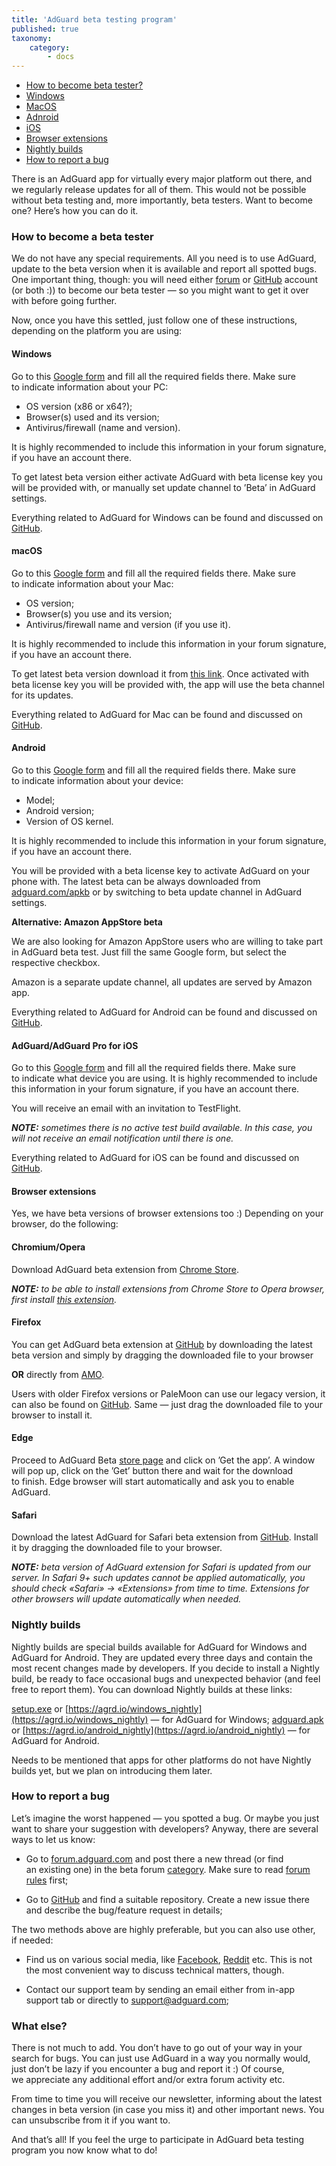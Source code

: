```yaml
---
title: 'AdGuard beta testing program'
published: true
taxonomy:
    category:
        - docs
---
```


* [How to become beta tester?](#intro)
* [Windows](#windows)
* [MacOS](#macos)
* [Adnroid](#android)
* [iOS](#iOS)
* [Browser extensions](#extensions)
* [Nightly builds](#nightly)
* [How to report a bug](#report-a-bug)

There is&nbsp;an&nbsp;AdGuard app for virtually every major platform out there, and we&nbsp;regularly release updates for all of&nbsp;them. This would not be&nbsp;possible without beta testing and, more importantly, beta testers. Want to&nbsp;become one? Here&rsquo;s how you can do&nbsp;it.<!--more-->

<a name="intro"></a>

### How to&nbsp;become a&nbsp;beta tester

We&nbsp;do&nbsp;not have any special requirements. All you need is&nbsp;to&nbsp;use AdGuard, update to&nbsp;the beta version when it&nbsp;is&nbsp;available and report all spotted bugs. One important thing, though: you will need either [forum](https://forum.adguard.com/index.php) or&nbsp;[GitHub](https://github.com/) account (or&nbsp;both :)) to&nbsp;become our beta tester&nbsp;&mdash; so&nbsp;you might want to&nbsp;get it&nbsp;over with before going further.

Now, once you have this settled, just follow one of&nbsp;these instructions, depending on&nbsp;the platform you are using:

<a name="windows"></a>

#### Windows

Go&nbsp;to&nbsp;this [Google form](https://docs.google.com/forms/d/e/1FAIpQLSf5JWqO_Qsdri1nwJphse46Qk48YHVyc3IZs1l-XmJ3ff0dDQ/viewform) and fill all the required fields there. Make sure to&nbsp;indicate information about your PC: 

* OS&nbsp;version (x86&nbsp;or x64?);
* Browser(s) used and its version;
* Antivirus/firewall (name and version). 

It&nbsp;is&nbsp;highly recommended to&nbsp;include this information in&nbsp;your forum signature, if&nbsp;you have an&nbsp;account there.

To&nbsp;get latest beta version either activate AdGuard with beta license key you will be&nbsp;provided with, or&nbsp;manually set update channel to &rsquo;Beta&rsquo; in&nbsp;AdGuard settings.

Everything related to&nbsp;AdGuard for Windows can be&nbsp;found and discussed&nbsp;on [GitHub](https://github.com/AdguardTeam/AdguardForWindows).

<a name="macos"></a>

#### macOS

Go&nbsp;to&nbsp;this [Google form](https://docs.google.com/forms/d/e/1FAIpQLSf5JWqO_Qsdri1nwJphse46Qk48YHVyc3IZs1l-XmJ3ff0dDQ/viewform) and fill all the required fields there. Make sure to&nbsp;indicate information about your Mac:

* OS&nbsp;version;
* Browser(s) you use and its version;
* Antivirus/firewall name and version (if&nbsp;you use&nbsp;it). 

It&nbsp;is&nbsp;highly recommended to&nbsp;include this information in&nbsp;your forum signature, if&nbsp;you have an&nbsp;account there.

To&nbsp;get latest beta version download it&nbsp;from [this link](https://static.adguard.com/mac/Adguard.beta.dmg). Once activated with beta license key you will be&nbsp;provided with, the app will use the beta channel for its updates.

Everything related to&nbsp;AdGuard for Mac can be&nbsp;found and discussed&nbsp;on [GitHub](https://github.com/AdguardTeam/AdguardForMac).

<a name="android"></a>

#### Android

Go&nbsp;to&nbsp;this [Google form](https://docs.google.com/forms/d/e/1FAIpQLSf5JWqO_Qsdri1nwJphse46Qk48YHVyc3IZs1l-XmJ3ff0dDQ/viewform) and fill all the required fields there. Make sure to&nbsp;indicate information about your device:

* Model;
* Android version;
* Version of&nbsp;OS kernel. 

It&nbsp;is&nbsp;highly recommended to&nbsp;include this information in&nbsp;your forum signature, if&nbsp;you have an&nbsp;account there.

You will be&nbsp;provided with a&nbsp;beta license key to&nbsp;activate AdGuard on&nbsp;your phone with. The latest beta can be&nbsp;always downloaded from [adguard.com/apkb](https://adguard.com/apkb) or&nbsp;by&nbsp;switching to&nbsp;beta update channel in&nbsp;AdGuard settings.

**Alternative: Amazon AppStore beta**

We&nbsp;are also looking for Amazon AppStore users who are willing to&nbsp;take part in&nbsp;AdGuard beta test. Just fill the same Google form, but select the respective checkbox. 

Amazon is&nbsp;a&nbsp;separate update channel, all updates are served by&nbsp;Amazon app.

Everything related to&nbsp;AdGuard for Android can be&nbsp;found and discussed&nbsp;on [GitHub](https://github.com/AdguardTeam/AdguardForAndroid).

<a name="iOS"></a>

#### AdGuard/AdGuard Pro for iOS

Go&nbsp;to&nbsp;this [Google form](https://docs.google.com/forms/d/e/1FAIpQLSf5JWqO_Qsdri1nwJphse46Qk48YHVyc3IZs1l-XmJ3ff0dDQ/viewform) and fill all the required fields there. Make sure to&nbsp;indicate what device you are using. It&nbsp;is&nbsp;highly recommended to&nbsp;include this information in&nbsp;your forum signature, if&nbsp;you have an&nbsp;account there.

You will receive an&nbsp;email with an&nbsp;invitation to&nbsp;TestFlight.

***NOTE:*** *sometimes there is&nbsp;no&nbsp;active test build available. In&nbsp;this case, you will not receive an&nbsp;email notification until there is&nbsp;one.*

Everything related to&nbsp;AdGuard for iOS can be&nbsp;found and discussed&nbsp;on [GitHub](https://github.com/AdguardTeam/AdguardForios).

<a name="extensions"></a>

#### Browser extensions

Yes, we&nbsp;have beta versions of&nbsp;browser extensions too :) Depending on&nbsp;your browser, do&nbsp;the following:

#### Chromium/Opera

Download AdGuard beta extension from [Chrome Store](https://chrome.google.com/webstore/detail/adguard-adblocker-beta/gfggjaccafhcbfogfkogggoepomehbjl).

***NOTE:*** *to&nbsp;be&nbsp;able to&nbsp;install extensions from Chrome Store to&nbsp;Opera browser, first install [this extension](https://addons.opera.com/en/extensions/details/download-chrome-extension-9/).*

#### Firefox

You can get AdGuard beta extension&nbsp;at [GitHub](https://github.com/AdguardTeam/AdguardBrowserExtension/releases/) by downloading the latest beta version and simply by&nbsp;dragging the downloaded file to&nbsp;your browser 

**OR**&nbsp;directly from [AMO](https://addons.mozilla.org/firefox/addon/adguard-adblocker/versions/beta).

Users with older Firefox versions or&nbsp;PaleMoon can use our legacy version, it can also be found on [GitHub](https://github.com/AdguardTeam/AdguardBrowserExtension/releases/). Same&nbsp;&mdash; just drag the downloaded file to&nbsp;your browser to&nbsp;install&nbsp;it.

#### Edge

Proceed to&nbsp;AdGuard Beta [store page](https://www.microsoft.com/store/p/adguard-adblocker-beta/9ndmfr4cv25m) and click on &rsquo;Get the app&rsquo;. A&nbsp;window will pop&nbsp;up, click on&nbsp;the &rsquo;Get&rsquo; button there and wait for the download to&nbsp;finish. Edge browser will start automatically and ask you to&nbsp;enable AdGuard.

#### Safari

Download the latest AdGuard for Safari beta extension from [GitHub](https://github.com/AdguardTeam/AdguardBrowserExtension/releases). Install it&nbsp;by&nbsp;dragging the downloaded file to&nbsp;your browser.

***NOTE:*** *beta version of&nbsp;AdGuard extension for Safari is&nbsp;updated from our server. In&nbsp;Safari 9+&nbsp;such updates cannot be&nbsp;applied automatically, you should check &laquo;Safari&raquo; -&gt; &laquo;Extensions&raquo; from time to&nbsp;time. Extensions for other browsers will update automatically when needed.*

<a name="nightly"></a>

### Nightly builds

Nightly builds are special builds available for AdGuard for Windows and AdGuard for Android. They are updated every three days and contain the most recent changes made by developers. If you decide to install a Nightly build, be ready to face occasional bugs and unexpected behavior (and feel free to report them). You can download Nightly builds at these links:

[setup.exe](https://static.adguard.com/windows/nightly/setup.exe) or [https://agrd.io/windows_nightly](https://agrd.io/windows_nightly) — for AdGuard for Windows;
[adguard.apk](https://static.adguard.com/android/nightly/adguard.apk) or [https://agrd.io/android_nightly](https://agrd.io/android_nightly) — for AdGuard for Android.

Needs to be mentioned that apps for other platforms do not have Nightly builds yet, but we plan on introducing them later.

<a name="report-a-bug"></a>

### How to&nbsp;report a&nbsp;bug

Let&rsquo;s imagine the worst happened&nbsp;&mdash; you spotted a&nbsp;bug. Or&nbsp;maybe you just want to&nbsp;share your suggestion with developers? Anyway, there are several ways to&nbsp;let&nbsp;us know: 

* Go&nbsp;to [forum.adguard.com](forum.adguard.com) and post there a&nbsp;new thread (or&nbsp;find an&nbsp;existing one) in&nbsp;the beta forum [category](https://forum.adguard.com/index.php?categories/48/). Make sure to&nbsp;read [forum rules](https://forum.adguard.com/index.php?threads/14859/) first;

* Go&nbsp;to [GitHub](https://github.com/AdguardTeam/) and find a&nbsp;suitable repository. Create a&nbsp;new issue there and describe the bug/feature request in&nbsp;details;

The two methods above are highly preferable, but you can also use other, if&nbsp;needed:

* Find&nbsp;us on&nbsp;various social media, like [Facebook](https://www.facebook.com/AdguardEn/), [Reddit](https://www.reddit.com/r/Adguard/) etc. This is&nbsp;not the most convenient way to&nbsp;discuss technical matters, though.

* Contact our support team by&nbsp;sending an&nbsp;email either from in-app support tab or&nbsp;directly&nbsp;to [support@adguard.com](mailto:support@adguard.com);

### What else?

There is&nbsp;not much to&nbsp;add. You don&rsquo;t have to&nbsp;go&nbsp;out of&nbsp;your way in&nbsp;your search for bugs. You can just use AdGuard in&nbsp;a&nbsp;way you normally would, just don&rsquo;t be&nbsp;lazy if&nbsp;you encounter a&nbsp;bug and report it :) Of&nbsp;course, we&nbsp;appreciate any additional effort and/or extra forum activity etc.

From time to&nbsp;time you will receive our newsletter, informing about the latest changes in&nbsp;beta version (in&nbsp;case you miss&nbsp;it) and other important news. You can unsubscribe from it&nbsp;if&nbsp;you want&nbsp;to.

And that&rsquo;s all! If&nbsp;you feel the urge to&nbsp;participate in&nbsp;AdGuard beta testing program you now know what to&nbsp;do!
